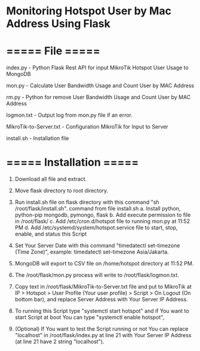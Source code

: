 # Monitoring Hotspot User by Mac Address Using Flask

# ===== File =====
index.py - Python Flask Rest API for input MikroTik Hotspot User Usage to MongoDB

mon.py - Calculate User Bandwidth Usage and Count User by MAC Address

rm.py - Python for remove User Bandwidth Usage and Count User by MAC Address

logmon.txt - Output log from mon.py file if an error.

MikroTik-to-Server.txt - Configuration MikroTik for Input to Server

install.sh - Installation file

# ===== Installation =====
1. Download all file and extract.

2. Move flask directory to root directory.

3. Run install.sh file on flask directory with this command "sh /root/flask/install.sh".
   command from file install.sh
   a. Install python, python-pip mongodb, pymongo, flask
   b. Add execute permission to file in /root/flask/
   c. Add /etc/cron.d/hotspot file to running mon.py at 11:52 PM
   d. Add /etc/systemd/system/hotspot.service file to start, stop, enable, and status this Script

4. Set Your Server Date with this command "timedatectl set-timezone (Time Zone)", example: timedatectl set-timezone Asia/Jakarta.

5. MongoDB will export to CSV file on /home/hotspot directory at 11:52 PM.

6. The /root/flask/mon.py process will write to /root/flask/logmon.txt.

7. Copy text in /root/flask/MikroTik-to-Server.txt file and put to MikroTik at IP > Hotspot > User Profile (Your user profile) > Script > On Logout (On bottom bar), and replace Server Address with Your Server IP Address.

8. To running this Script type "systemctl start hotspot" and if You want to start Script at boot You can type "systemctl enable hotspot",

9. (Optional) If You want to test the Script running or not You can replace "localhost" in /root/flask/index.py at line 21 with Your Server IP Address (at line 21 have 2 string "localhost").
